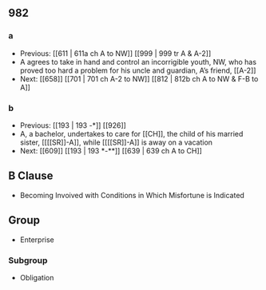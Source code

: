 ## 982
### a
- Previous: [[611 | 611a ch A to NW]] [[999 | 999 tr A &amp; A-2]] 
- A agrees to take in hand and control an incorrigible youth, NW, who has proved too hard a problem for his uncle and guardian, A’s friend, [[A-2]]
- Next: [[658]] [[701 | 701 ch A-2 to NW]] [[812 | 812b ch A to NW &amp; F-B to A]] 

### b
- Previous: [[193 | 193 -*]] [[926]] 
- A, a bachelor, undertakes to care for [[CH]], the child of his married sister, [[[[SR]]-A]], while [[[[SR]]-A]] is away on a vacation
- Next: [[609]] [[193 | 193 *-**]] [[639 | 639 ch A to CH]] 

## B Clause
- Becoming Invoived with Conditions in Which Misfortune is Indicated

## Group
- Enterprise

### Subgroup
- Obligation

